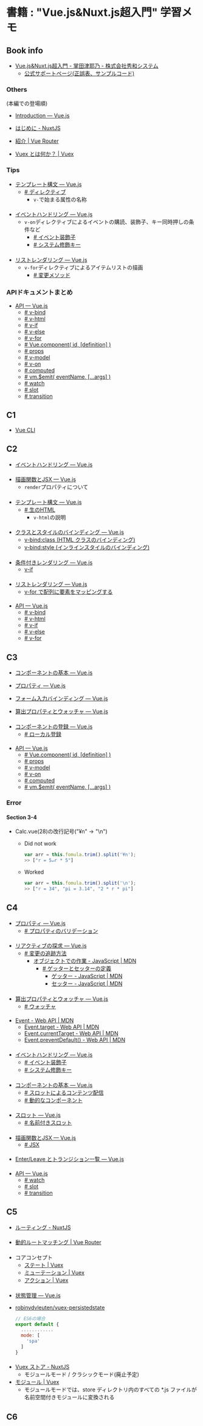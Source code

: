 # 書籍 : "Vue.js&Nuxt.js超入門" 学習メモ

## Book info

- [Vue.js&Nuxt.js超入門 - 掌田津耶乃 - 株式会社秀和システム](https://www.shuwasystem.co.jp/book/9784798056593.html)
  - [公式サポートページ(正誤表、サンプルコード)](https://www.shuwasystem.co.jp/support/7980html/5659.html)

### Others

(本編での登場順)

- [Introduction — Vue.js](https://vuejs.org/v2/guide/)

- [はじめに - NuxtJS](https://ja.nuxtjs.org/guide)

- [紹介 | Vue Router](https://router.vuejs.org/ja/)

- [Vuex とは何か？ | Vuex](https://vuex.vuejs.org/ja/)

### Tips

- [テンプレート構文 — Vue.js](https://jp.vuejs.org/v2/guide/syntax.html)
  - [# ディレクティブ](https://jp.vuejs.org/v2/guide/syntax.html#%E3%83%87%E3%82%A3%E3%83%AC%E3%82%AF%E3%83%86%E3%82%A3%E3%83%96)
    - ``v-``で始まる属性の名称

####

- [イベントハンドリング — Vue.js](https://jp.vuejs.org/v2/guide/events.html)
  - ``v-on``ディレクティブによるイベントの購読、装飾子、キー同時押しの条件など
    - [# イベント装飾子](https://jp.vuejs.org/v2/guide/events.html#%E3%82%A4%E3%83%99%E3%83%B3%E3%83%88%E4%BF%AE%E9%A3%BE%E5%AD%90)
    - [# システム修飾キー](https://jp.vuejs.org/v2/guide/events.html#%E3%82%B7%E3%82%B9%E3%83%86%E3%83%A0%E4%BF%AE%E9%A3%BE%E5%AD%90%E3%82%AD%E3%83%BC)

####

- [リストレンダリング — Vue.js](https://jp.vuejs.org/v2/guide/list.html)
  - ``v-for``ディレクティブによるアイテムリストの描画
    - [# 変更メソッド](https://jp.vuejs.org/v2/guide/list.html#%E5%A4%89%E6%9B%B4%E3%83%A1%E3%82%BD%E3%83%83%E3%83%89)

### APIドキュメントまとめ

- [API — Vue.js](https://jp.vuejs.org/v2/api/)
  - [# v-bind](https://jp.vuejs.org/v2/api/#v-bind)
  - [# v-html](https://jp.vuejs.org/v2/api/#v-html)
  - [# v-if](https://jp.vuejs.org/v2/api/#v-if)
  - [# v-else](https://jp.vuejs.org/v2/api/#v-else)
  - [# v-for](https://jp.vuejs.org/v2/api/#v-for)
  - [# Vue.component( id, [definition] )](https://jp.vuejs.org/v2/api/#Vue-component)
  - [# props](https://jp.vuejs.org/v2/api/#props)
  - [# v-model](https://jp.vuejs.org/v2/api/#v-model)
  - [# v-on](https://jp.vuejs.org/v2/api/#v-on)
  - [# computed](https://jp.vuejs.org/v2/api/#computed)
  - [# vm.$emit( eventName, […args] )](https://jp.vuejs.org/v2/api/#vm-emit)
  - [# watch](https://jp.vuejs.org/v2/api/#watch)
  - [# slot](https://jp.vuejs.org/v2/api/#slot)
  - [# transition](https://jp.vuejs.org/v2/api/#transition)

## C1

- [Vue CLI](https://cli.vuejs.org/)

## C2

- [イベントハンドリング — Vue.js](https://jp.vuejs.org/v2/guide/events.html)

####

- [描画関数とJSX — Vue.js](https://jp.vuejs.org/v2/guide/render-function.html)
  - ``render``プロパティについて

####

- [テンプレート構文 — Vue.js](https://jp.vuejs.org/v2/guide/syntax.html)
  - [# 生のHTML](https://jp.vuejs.org/v2/guide/syntax.html#%E7%94%9F%E3%81%AE-HTML)
    - ``v-html``の説明

####

- [クラスとスタイルのバインディング — Vue.js](https://jp.vuejs.org/v2/guide/class-and-style.html)
  - [v-bind:class (HTML クラスのバインディング)](https://jp.vuejs.org/v2/guide/class-and-style.html#HTML-%E3%82%AF%E3%83%A9%E3%82%B9%E3%81%AE%E3%83%90%E3%82%A4%E3%83%B3%E3%83%87%E3%82%A3%E3%83%B3%E3%82%B0)
  - [v-bind:style (インラインスタイルのバインディング)](https://jp.vuejs.org/v2/guide/class-and-style.html#%E3%82%A4%E3%83%B3%E3%83%A9%E3%82%A4%E3%83%B3%E3%82%B9%E3%82%BF%E3%82%A4%E3%83%AB%E3%81%AE%E3%83%90%E3%82%A4%E3%83%B3%E3%83%87%E3%82%A3%E3%83%B3%E3%82%B0)

####

- [条件付きレンダリング — Vue.js](https://jp.vuejs.org/v2/guide/conditional.html)
  - [v-if](https://jp.vuejs.org/v2/guide/conditional.html#v-if)

####

- [リストレンダリング — Vue.js](https://jp.vuejs.org/v2/guide/list.html)
  - [v-for で配列に要素をマッピングする](https://jp.vuejs.org/v2/guide/list.html#v-for-%E3%81%A7%E9%85%8D%E5%88%97%E3%81%AB%E8%A6%81%E7%B4%A0%E3%82%92%E3%83%9E%E3%83%83%E3%83%94%E3%83%B3%E3%82%B0%E3%81%99%E3%82%8B)

####

- [API — Vue.js](https://jp.vuejs.org/v2/api/)
  - [# v-bind](https://jp.vuejs.org/v2/api/#v-bind)
  - [# v-html](https://jp.vuejs.org/v2/api/#v-html)
  - [# v-if](https://jp.vuejs.org/v2/api/#v-if)
  - [# v-else](https://jp.vuejs.org/v2/api/#v-else)
  - [# v-for](https://jp.vuejs.org/v2/api/#v-for)

## C3

- [コンポーネントの基本 — Vue.js](https://jp.vuejs.org/v2/guide/components.html)

- [プロパティ — Vue.js](https://jp.vuejs.org/v2/guide/components-props.html)

- [フォーム入力バインディング — Vue.js](https://jp.vuejs.org/v2/guide/forms.html)

- [算出プロパティとウォッチャ — Vue.js](https://jp.vuejs.org/v2/guide/computed.html#%E5%9F%BA%E6%9C%AC%E7%9A%84%E3%81%AA%E4%BE%8B)

####

- [コンポーネントの登録 — Vue.js](https://jp.vuejs.org/v2/guide/components-registration.html)
  - [# ローカル登録](https://jp.vuejs.org/v2/guide/components-registration.html#%E3%83%AD%E3%83%BC%E3%82%AB%E3%83%AB%E7%99%BB%E9%8C%B2)

####

- [API — Vue.js](https://jp.vuejs.org/v2/api/)
  - [# Vue.component( id, [definition] )](https://jp.vuejs.org/v2/api/#Vue-component)
  - [# props](https://jp.vuejs.org/v2/api/#props)
  - [# v-model](https://jp.vuejs.org/v2/api/#v-model)
  - [# v-on](https://jp.vuejs.org/v2/api/#v-on)
  - [# computed](https://jp.vuejs.org/v2/api/#computed)
  - [# vm.$emit( eventName, […args] )](https://jp.vuejs.org/v2/api/#vm-emit)

### Error

#### Section 3-4

- Calc.vue(28)の改行記号("¥n" -> "\n")
  - Did not work

    ~~~js
    var arr = this.fomula.trim().split('¥n');
    >> ["r = 5↵r * 5"]
    ~~~

  - Worked

    ~~~js
    var arr = this.fomula.trim().split('\n');
    >> ["r = 34", "pi = 3.14", "2 * r * pi"]
    ~~~

## C4

- [プロパティ — Vue.js](https://jp.vuejs.org/v2/guide/components-props.html)
  - [# プロパティのバリデーション](https://jp.vuejs.org/v2/guide/components-props.html#%E3%83%97%E3%83%AD%E3%83%91%E3%83%86%E3%82%A3%E3%81%AE%E3%83%90%E3%83%AA%E3%83%87%E3%83%BC%E3%82%B7%E3%83%A7%E3%83%B3)

####

- [リアクティブの探求 — Vue.js](https://jp.vuejs.org/v2/guide/reactivity.html)
  - [# 変更の追跡方法](https://jp.vuejs.org/v2/guide/reactivity.html#%E5%A4%89%E6%9B%B4%E3%81%AE%E8%BF%BD%E8%B7%A1%E6%96%B9%E6%B3%95)
    - [オブジェクトでの作業 - JavaScript | MDN](https://developer.mozilla.org/ja/docs/Web/JavaScript/Guide/Working_with_Objects)
      - [# ゲッターとセッターの定義](https://developer.mozilla.org/ja/docs/Web/JavaScript/Guide/Working_with_Objects#Defining_getters_and_setters)
        - [ゲッター - JavaScript | MDN](https://developer.mozilla.org/ja/docs/Web/JavaScript/Reference/Functions/get)
        - [セッター - JavaScript | MDN](https://developer.mozilla.org/ja/docs/Web/JavaScript/Reference/Functions/set)

####

- [算出プロパティとウォッチャ — Vue.js](https://jp.vuejs.org/v2/guide/computed.html#%E5%9F%BA%E6%9C%AC%E7%9A%84%E3%81%AA%E4%BE%8B)
  - [# ウォッチャ](https://jp.vuejs.org/v2/guide/computed.html#%E3%82%A6%E3%82%A9%E3%83%83%E3%83%81%E3%83%A3)

####

- [Event - Web API | MDN](https://developer.mozilla.org/ja/docs/Web/API/Event)
  - [Event.target - Web API | MDN](https://developer.mozilla.org/ja/docs/Web/API/Event/target)
  - [Event.currentTarget - Web API | MDN](https://developer.mozilla.org/ja/docs/Web/API/Event/currentTarget)
  - [Event.preventDefault() - Web API | MDN](https://developer.mozilla.org/ja/docs/Web/API/Event/preventDefault)

####

- [イベントハンドリング — Vue.js](https://jp.vuejs.org/v2/guide/events.html)
  - [# イベント装飾子](https://jp.vuejs.org/v2/guide/events.html#%E3%82%A4%E3%83%99%E3%83%B3%E3%83%88%E4%BF%AE%E9%A3%BE%E5%AD%90)
  - [# システム修飾キー](https://jp.vuejs.org/v2/guide/events.html#%E3%82%B7%E3%82%B9%E3%83%86%E3%83%A0%E4%BF%AE%E9%A3%BE%E5%AD%90%E3%82%AD%E3%83%BC)

####

- [コンポーネントの基本 — Vue.js](https://jp.vuejs.org/v2/guide/components.html)
  - [# スロットによるコンテンツ配信](https://jp.vuejs.org/v2/guide/components.html#%E3%82%B9%E3%83%AD%E3%83%83%E3%83%88%E3%81%AB%E3%82%88%E3%82%8B%E3%82%B3%E3%83%B3%E3%83%86%E3%83%B3%E3%83%84%E9%85%8D%E4%BF%A1)
  - [# 動的なコンポーネント](https://jp.vuejs.org/v2/guide/components.html#%E5%8B%95%E7%9A%84%E3%81%AA%E3%82%B3%E3%83%B3%E3%83%9D%E3%83%BC%E3%83%8D%E3%83%B3%E3%83%88)

####

- [スロット — Vue.js](https://jp.vuejs.org/v2/guide/components-slots.html)
  - [# 名前付きスロット](https://jp.vuejs.org/v2/guide/components-slots.html#%E5%90%8D%E5%89%8D%E4%BB%98%E3%81%8D%E3%82%B9%E3%83%AD%E3%83%83%E3%83%88)

####

- [描画関数とJSX — Vue.js](https://jp.vuejs.org/v2/guide/render-function.html#ad)
  - [# JSX](https://jp.vuejs.org/v2/guide/render-function.html#JSX)

####

- [Enter/Leave とトランジション一覧 — Vue.js](https://jp.vuejs.org/v2/guide/transitions.html)

####

- [API — Vue.js](https://jp.vuejs.org/v2/api/)
  - [# watch](https://jp.vuejs.org/v2/api/#watch)
  - [# slot](https://jp.vuejs.org/v2/api/#slot)
  - [# transition](https://jp.vuejs.org/v2/api/#transition)

## C5

- [ルーティング - NuxtJS](https://ja.nuxtjs.org/guide/routing)

####

- [動的ルートマッチング | Vue Router](https://router.vuejs.org/ja/guide/essentials/dynamic-matching.html#%E3%83%91%E3%83%A9%E3%83%A1%E3%83%BC%E3%82%BF%E3%83%BC%E5%A4%89%E6%9B%B4%E3%81%AE%E6%A4%9C%E7%9F%A5)

####

- コアコンセプト
  - [ステート | Vuex](https://vuex.vuejs.org/ja/guide/state.html)
  - [ミューテーション | Vuex](https://vuex.vuejs.org/ja/guide/mutations.html)
  - [アクション | Vuex](https://vuex.vuejs.org/ja/guide/actions.html)

####

- [状態管理 — Vue.js](https://jp.vuejs.org/v2/guide/state-management.html)

- [robinvdvleuten/vuex-persistedstate](https://github.com/robinvdvleuten/vuex-persistedstate)

  ~~~js
  // ES6の場合
  export default {
    ............
    mode: [
      'spa'
    ]
  }
  ~~~

####

- [Vuex ストア - NuxtJS](https://ja.nuxtjs.org/guide/vuex-store/)
  - モジュールモード / クラシックモード(廃止予定)
- [モジュール | Vuex](https://vuex.vuejs.org/ja/guide/modules.html)
  - モジュールモードでは、store ディレクトリ内のすべての *.js ファイルが名前空間付きモジュールに変換される

## C6
